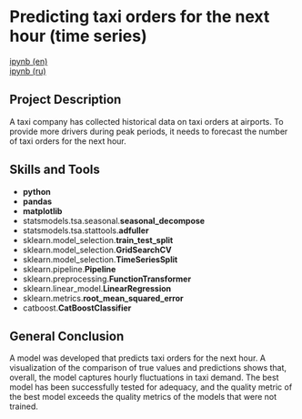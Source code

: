 # Predicting taxi orders for the next hour (time series)

[ipynb (en)](https://github.com/allenbext/Portfolio/blob/main/Predicting%20customer%20churn%20for%20a%20telecom%20operator/Predicting_customer_churn_for_a_telecom_operator_(en).ipynb)  
[ipynb (ru)](https://github.com/allenbext/Portfolio/blob/main/Predicting%20customer%20churn%20for%20a%20telecom%20operator/Predicting_customer_churn_for_a_telecom_operator_(ru).ipynb)  

## Project Description

A taxi company has collected historical data on taxi orders at airports. To provide more drivers during peak periods, it needs to forecast the number of taxi orders for the next hour.

## Skills and Tools

- **python**
- **pandas**
- **matplotlib**
- statsmodels.tsa.seasonal.**seasonal_decompose**
- statsmodels.tsa.stattools.**adfuller**
- sklearn.model_selection.**train_test_split**
- sklearn.model_selection.**GridSearchCV**
- sklearn.model_selection.**TimeSeriesSplit**
- sklearn.pipeline.**Pipeline**
- sklearn.preprocessing.**FunctionTransformer**
- sklearn.linear_model.**LinearRegression**
- sklearn.metrics.**root_mean_squared_error**
- catboost.**CatBoostClassifier**
  

## General Conclusion

A model was developed that predicts taxi orders for the next hour. A visualization of the comparison of true values ​​and predictions shows that, overall, the model captures hourly fluctuations in taxi demand. The best model has been successfully tested for adequacy, and the quality metric of the best model exceeds the quality metrics of the models that were not trained.
